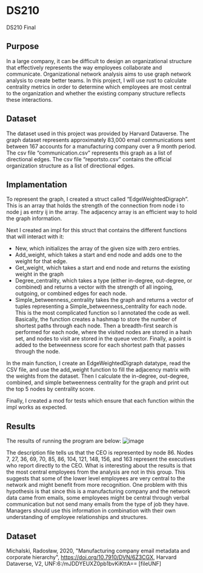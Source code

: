 # DS210
DS210 Final

## Purpose
In a large company, it can be difficult to design an organizational structure that effectively represents the way employees collaborate and communicate. Organizational network analysis aims to use graph network analysis to create better teams. In this project, I will use rust to calculate centrality metrics in order to determine which employees are most central to the organization and whether the existing company structure reflects these interactions.

## Dataset
The dataset used in this project was provided by Harvard Dataverse. The graph dataset represents approximately 83,000 email communications sent between 167 accounts for a manufacturing company over a 9 month period. The csv file “communication.csv” represents this graph as a list of directional edges. The csv file “reportsto.csv” contains the official organization structure as a list of directional edges. 

## Implamentation

To represent the graph, I created a struct called “EdgeWeightedDigraph”. This is an array that holds the strength of the connection from node i to node j as entry ij in the array. The adjacency array is an efficient way to hold the graph information. 

Next I created an impl for this struct that contains the different functions that will interact with it:

* New, which initializes the array of the given size with zero entries.
* Add_weight, which takes a start and end node and adds one to the weight for that edge.
* Get_weight, which takes a start and end node and returns the existing weight in the graph
* Degree_centrality, which takes a type (either in-degree, out-degree, or combined) and returns a vector with the strength of all ingoing, outgoing, or combined edges for each node.
* Simple_betweenness_centrality takes the graph and returns a vector of tuples representing a Simple_betweenness_centrality for each node. This is the most complicated function so I annotated the code as well. Basically, the function creates a hashmap to store the number of shortest paths through each node. Then a breadth-first search is performed for each node, where the visited nodes are stored in a hash set, and nodes to visit are stored in the queue vector. Finally, a point is added to the betweenness score for each shortest path that passes through the node.

In the main function, I create an EdgeWeightedDigraph datatype, read the CSV file, and use the add_weight function to fill the adjacency matrix with the weights from the dataset. Then I calculate the in-degree, out-degree, combined, and simple betweenness centrality for the graph and print out the top 5 nodes by centrality score. 

Finally, I created a mod for tests which ensure that each function within the impl works as expected.

## Results
The results of running the program are below:
![image](https://user-images.githubusercontent.com/125689178/236689678-4d9a641f-4524-4768-99d2-8a17ea19184c.png)

The description file tells us that the CEO is represented by node 86. Nodes 7, 27, 36, 69, 70, 85, 86, 104, 121, 148, 156, and 163 represent the executives who report directly to the CEO. What is interesting about the results is that the most central employees from the analysis are not in this group. This suggests that some of the lower level employees are very central to the network and might benefit from more recognition. One problem with this hypothesis is that since this is a manufacturing company and the network data came from emails, some employees might be central through verbal communication but not send many emails from the type of job they have. Managers should use this information in combination with their own understanding of employee relationships and structures. 

## Dataset
Michalski, Radosław, 2020, "Manufacturing company email metadata and corporate hierarchy", https://doi.org/10.7910/DVN/6Z3CGX, Harvard Dataverse, V2, UNF:6:/mJDDYEUXZ0pb1bvKiKttA== [fileUNF]



